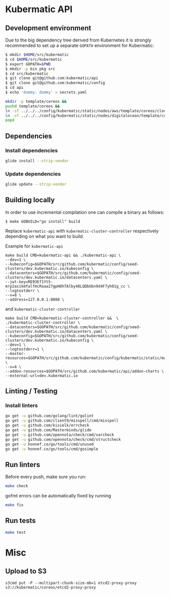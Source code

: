 # Kubermatic API

## Development environment

Due to the big dependency tree derived from Kubernetes it is strongly recommended to set up a separate `GOPATH` environment for Kubermatic:

```bash
$ mkdir $HOME/src/kubermatic
$ cd $HOME/src/kubermatic
$ export GOPATH=$PWD
$ mkdir -p bin pkg src
$ cd src/kubermatic
$ git clone git@github.com:kubermatic/api
$ git clone git@github.com:kubermatic/config
$ cd api
$ echo 'dummy: dummy' > secrets.yaml

mkdir -p template/coreos &&
pushd template/coreos &&
ln -sf ../../../config/kubermatic/static/nodes/aws/template/coreos/cloud-config-node.yaml aws-cloud-config-node.yaml &&
ln -sf ../../../config/kubermatic/static/nodes/digitalocean/template/coreos/cloud-config-node.yaml do-cloud-config-node.yaml &&
popd
```

## Dependencies

### Install dependencies

```bash
glide install --strip-vendor
```

### Update dependencies

```bash
glide update --strip-vendor
```

## Building locally

In order to use incremental compilation one can compile a binary as follows:
```
$ make GOBUILD="go install" build
```
Replace `kubermatic-api` with `kubermatic-cluster-controller` respectively depending on what you want to build.

Example for `kubermatic-api`

```
make build CMD=kubermatic-api && ./kubermatic-api \
--dev=1 \
--kubeconfig=$GOPATH/src/github.com/kubermatic/config/seed-clusters/dev.kubermatic.io/kubeconfig \
--datacenters=$GOPATH/src/github.com/kubermatic/config/seed-clusters/dev.kubermatic.io/datacenters.yaml \
--jwt-key=RE93Ef1Yt5-mrp2asikmfalfmcRaaa27gpH8hTAlby48LQQbUbn9d4F7yh01g_cc \
--logtostderr \
--v=8 \
--address=127.0.0.1:8080 \
```

and `kubermatic-cluster-controller`

```
make build CMD=kubermatic-cluster-controller &&  \
./kubermatic-cluster-controller \
--datacenters=$GOPATH/src/github.com/kubermatic/config/seed-clusters/dev.kubermatic.io/datacenters.yaml \
--kubeconfig=$GOPATH/src/github.com/kubermatic/config/seed-clusters/dev.kubermatic.io/kubeconfig \
--dev=1 \
--logtostderr=1 \
--master-resources=$GOPATH/src/github.com/kubermatic/config/kubermatic/static/master \
--v=4 \
--addon-resources=$GOPATH/src/github.com/kubermatic/api/addon-charts \
--external-url=dev.kubermatic.io
```

## Linting / Testing
### Install linters
```bash
go get -u github.com/golang/lint/golint
go get -u github.com/client9/misspell/cmd/misspell
go get -u github.com/kisielk/errcheck
go get -u github.com/Masterminds/glide
go get -u github.com/opennota/check/cmd/varcheck
go get -u github.com/opennota/check/cmd/structcheck
go get -u honnef.co/go/tools/cmd/unused
go get -u honnef.co/go/tools/cmd/gosimple
```
## Run linters
Before every push, make sure you run:
```bash
make check
```

gofmt errors can be automatically fixed by running
```bash
make fix
```

## Run tests
```bash
make test
```

# Misc

## Upload to S3

```
s3cmd put -P --multipart-chunk-size-mb=1 etcd2-proxy-proxy s3://kubermatic/coreos/etcd2-proxy-proxy
```
